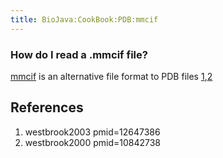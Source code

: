 ```yaml
---
title: BioJava:CookBook:PDB:mmcif
---
```


### How do I read a .mmcif file?

[mmcif](http://ndbserver.rutgers.edu/mmcif/index.html) is an alternative
file format to PDB files
[1](#westbrook2000 "wikilink"),[2](#westbrook2003 "wikilink")

References
----------

<biblio>

1.  westbrook2003 pmid=12647386
2.  westbrook2000 pmid=10842738

</biblio>
